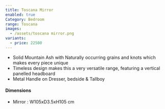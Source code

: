 ```yaml
---
title: Toscana Mirror
enabled: true
Category: Bedroom
range: Toscana
images:
  - /assets/toscana mirror.png
variants:
  - price: 22500
---
```


* Solid Mountain Ash with Naturally occurring grains and knots which makes every piece unique
* Timeless design makes this a very versatile range, featuring a vertical panelled headboard
* Metal Handle on Dresser, bedside & Tallboy

#### Dimensions

* Mirror : W105xD3.5xH105 cm
